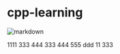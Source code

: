 # cpp-learning
![markdown](https://cdn.sspai.com/attachment/origin/2014/04/15/69489.jpg?imageMogr2/quality/90/thumbnail/700x)



1111 333 444
333 444 555
ddd 11 333
